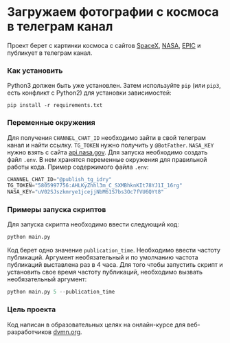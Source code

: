 # Загружаем фотографии с космоса в телеграм канал

Проект берет с картинки космоса с сайтов [SpaceX](https://api.spacexdata.com/v3/launches/), [NASA](https://api.nasa.gov/planetary/apod), [EPIC](https://api.nasa.gov/EPIC/api/natural/images) и публикует в телеграм канал.

### Как установить

Python3 должен быть уже установлен. 
Затем используйте `pip` (или `pip3`, есть конфликт с Python2) для установки зависимостей:
```
pip install -r requirements.txt
```
### Переменные окружения
Для получения `CHANNEL_CHAT_ID` необходимо зайти в свой телеграм канал и найти ссылку. `TG_TOKEN` нужно получить у `@BotFather`. `NASA_KEY` нужно взять с сайта [api.nasa.gov](https://api.nasa.gov/).
Для запуска необходимо создать файл `.env`. В нем хранятся переменные окружения для правильной работы кода. Пример содержимого файла `.env`:
```python
CHANNEL_CHAT_ID="@publish_tg_idry"
TG_TOKEN="5805997756:AHLKyZhhl3m_C_SXMBhknKIt78YJ1I_16rg"
NASA_KEY="uV02SJszkmrye1jcejjNbM61S7bs3Oc7fVU6QYt8"
```

### Примеры запуска скриптов

Для запуска скрипта необходимо ввести следующий код:
```python
python main.py
```
Код берет одно значение `publication_time`. Необходимо ввести частоту публикаций. Аргумент необязательный и по умолчанию частота публикаций выставлена раз в 4 часа.
Для того чтобы запустить скрипт и установить свое время частоту публикаций, необходимо вызвать необязательный аргумент:
```python
python main.py 5 --publication_time
```
### Цель проекта

Код написан в образовательных целях на онлайн-курсе для веб-разработчиков [dvmn.org](https://dvmn.org/).
